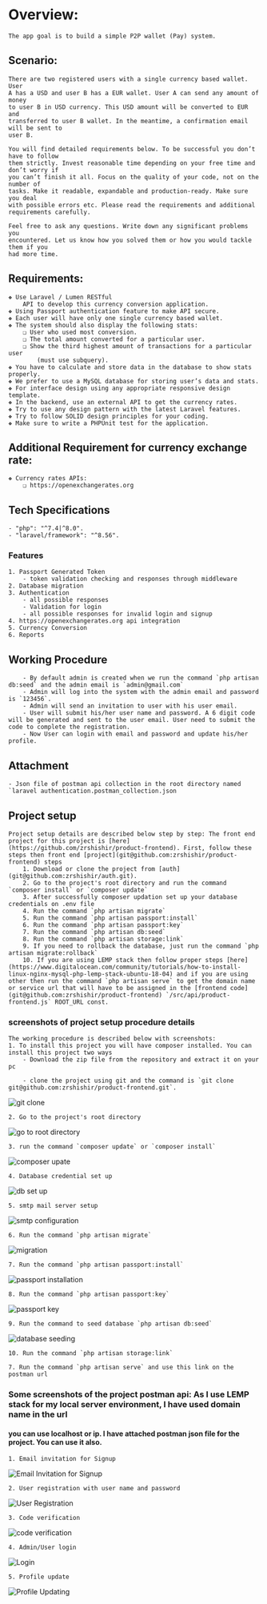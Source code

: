 # Overview:
    The app goal is to build a simple P2P wallet (Pay) system.

## Scenario:
    There are two registered users with a single currency based wallet. User
    A has a USD and user B has a EUR wallet. User A can send any amount of money
    to user B in USD currency. This USD amount will be converted to EUR and
    transferred to user B wallet. In the meantime, a confirmation email will be sent to
    user B.

    You will find detailed requirements below. To be successful you don’t have to follow
    them strictly. Invest reasonable time depending on your free time and don’t worry if
    you can’t finish it all. Focus on the quality of your code, not on the number of
    tasks. Make it readable, expandable and production-ready. Make sure you deal
    with possible errors etc. Please read the requirements and additional
    requirements carefully.

    Feel free to ask any questions. Write down any significant problems you
    encountered. Let us know how you solved them or how you would tackle them if you
    had more time.

## Requirements:
    ❖ Use Laravel / Lumen RESTful
        API to develop this currency conversion application.
    ❖ Using Passport authentication feature to make API secure.
    ❖ Each user will have only one single currency based wallet.
    ❖ The system should also display the following stats:
        ❏ User who used most conversion.
        ❏ The total amount converted for a particular user.
        ❏ Show the third highest amount of transactions for a particular user
            (must use subquery).
    ❖ You have to calculate and store data in the database to show stats properly.
    ❖ We prefer to use a MySQL database for storing user’s data and stats.
    ❖ For interface design using any appropriate responsive design template.
    ❖ In the backend, use an external API to get the currency rates.
    ❖ Try to use any design pattern with the latest Laravel features.
    ❖ Try to follow SOLID design principles for your coding.
    ❖ Make sure to write a PHPUnit test for the application.

## Additional Requirement for currency exchange rate: 
    ❖ Currency rates APIs:
        ❏ https://openexchangerates.org

## Tech Specifications
	- "php": "^7.4|^8.0".
    - "laravel/framework": "^8.56".


### Features
	1. Passport Generated Token
		- token validation checking and responses through middleware
	2. Database migration
	3. Authentication
		- all possible responses
		- Validation for login
		- all possible responses for invalid login and signup
	4. https://openexchangerates.org api integration
    5. Currency Conversion
    6. Reports


## Working Procedure
        - By default admin is created when we run the command `php artisan db:seed` and the admin email is `admin@gmail.com`
        - Admin will log into the system with the admin email and password is `123456`.
        - Admin will send an invitation to user with his user email. 
        - User will submit his/her user name and password. A 6 digit code will be generated and sent to the user email. User need to submit the code to complete the registration.
        - Now User can login with email and password and update his/her profile.

## Attachment
	- Json file of postman api collection in the root directory named `laravel authentication.postman_collection.json

## Project setup
	Project setup details are described below step by step: The front end project for this project is [here](https://github.com/zrshishir/product-frontend). First, follow these steps then front end [project](git@github.com:zrshishir/product-frontend) steps
		1. Download or clone the project from [auth](git@github.com:zrshishir/auth.git). 
		2. Go to the project's root directory and run the command `composer install` or `composer update`
		3. After successfully composer updation set up your database credentials on .env file
		4. Run the command `php artisan migrate`
		5. Run the command `php artisan passport:install`
		6. Run the command `php artisan passport:key`
		7. Run the command `php artisan db:seed`
		8. Run the command `php artisan storage:link`
		9. If you need to rollback the database, just run the command `php artisan migrate:rollback`
		10. If you are using LEMP stack then follow proper steps [here](https://www.digitalocean.com/community/tutorials/how-to-install-linux-nginx-mysql-php-lemp-stack-ubuntu-18-04) and if you are using other then run the command `php artisan serve` to get the domain name or service url that will have to be assigned in the [frontend code](git@github.com:zrshishir/product-frontend) `/src/api/product-frontend.js` ROOT_URL const.


### screenshots of project setup procedure details
	The working procedure is described below with screenshots:
	1. To install this project you will have composer installed. You can install this project two ways
		- Download the zip file from the repository and extract it on your pc

		- clone the project using git and the command is `git clone git@github.com:zrshishir/product-frontend.git`. 

![git clone](/screenshots/project_config/git_clone.png)

	2. Go to the project's root directory 

![go to root directory](/screenshots/project_config/go_to_project.png)

	3. run the command `composer update` or `composer install`

![composer upate](/screenshots/project_config/composer_update.png)

	4. Database credential set up

![db set up](/screenshots/project_config/database_config.png)

	5. smtp mail server setup

![smtp configuration](/screenshots/project_config/smtp_config.png)

    6. Run the command `php artisan migrate`

![migration](/screenshots/project_config/migrate.png)

    7. Run the command `php artisan passport:install`

![passport installation](/screenshots/project_config/passport_install.png)

    8. Run the command `php artisan passport:key`

![passport key](/screenshots/project_config/passport_key.png)

    9. Run the command to seed database `php artisan db:seed`

![database seeding](/screenshots/project_config/db_seed.png)

	10. Run the command `php artisan storage:link`

[comment]: <> (![storage link]&#40;/screenshots/terminal_5.png&#41;)

	7. Run the command `php artisan serve` and use this link on the postman url

[comment]: <> (![To run the project]&#40;/screenshots/terminal_6.png&#41;)

### Some screenshots of the project postman api: As I use LEMP stack for my local server environment, I have used domain name in the url
#### you can use localhost or ip. I have attached postman json file for the project. You can use it also.
	1. Email invitation for Signup

![Email Invitation for Signup](/screenshots/api_details/mail_invitation.png)

	2. User registration with user name and password

![User Registration](/screenshots/api_details/user_register.png)

	3. Code verification 

![code verification](/screenshots/api_details/code_verification.png)

	4. Admin/User login

![Login](/screenshots/api_details/login.png)

	5. Profile update

![Profile Updating](/screenshots/api_details/profile_update.png)

